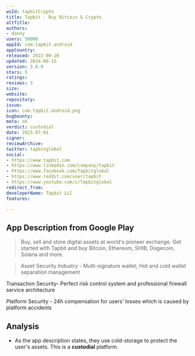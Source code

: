 ```yaml
---
wsId: tapbitCrypto
title: Tapbit - Buy Bitcoin & Crypto
altTitle: 
authors:
- danny
users: 50000
appId: com.tapbit.android
appCountry: 
released: 2022-09-20
updated: 2024-08-15
version: 3.6.9
stars: 5
ratings: 
reviews: 3
size: 
website: 
repository: 
issue: 
icon: com.tapbit.android.png
bugbounty: 
meta: ok
verdict: custodial
date: 2023-07-01
signer: 
reviewArchive: 
twitter: tapbitglobal
social:
- https://www.tapbit.com
- https://www.linkedin.com/company/tapbit
- https://www.facebook.com/Tapbitglobal
- https://www.reddit.com/user/tapbit
- https://www.youtube.com/c/Tapbitglobal
redirect_from: 
developerName: Tapbit LLC
features: 

---
```


## App Description from Google Play

> Buy, sell and store digital assets at world's pioneer exchange. Get started with Tapbit and buy Bitcoin, Ethereum, SHIB, Dogecoin, Solana and more.

> Asset Security Industry - Multi-signature wallet; Hot and cold wallet separation management
>
Transaction Security- Perfect risk control system and professional firewall service architecture
>
Platform Security - 24h compensation for users’ losses which is caused by platform accidents

## Analysis

- As the app description states, they use cold-storage to protect the user's assets. This is a **custodial** platform.
